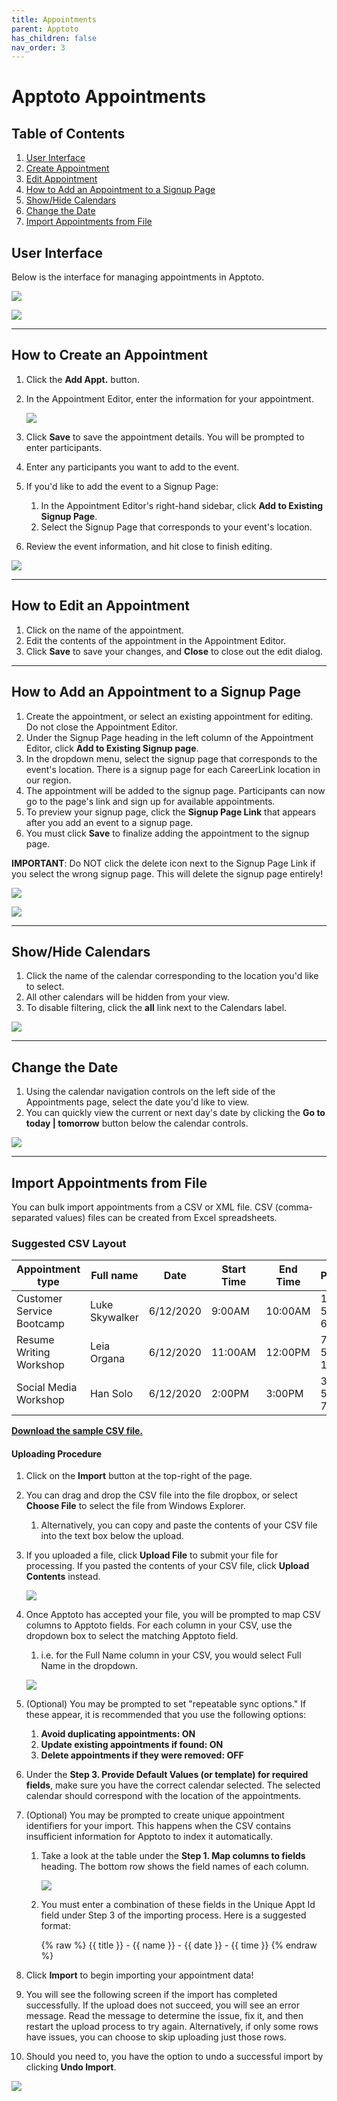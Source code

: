 ```yaml
---
title: Appointments
parent: Apptoto
has_children: false
nav_order: 3
---
```


# Apptoto Appointments

## Table of Contents
1. <a href="#user-interface">User Interface</a>
1. <a href="#how-to-create-an-appointment">Create Appointment</a>
1. <a href="#how-to-edit-an-appointment">Edit Appointment</a>
1. <a href="#how-to-add-an-appointment-to-a-signup-page">How to Add an Appointment to a Signup Page</a>
1. <a href="#showhide-calendars">Show/Hide Calendars</a>
1. <a href="#change-the-date">Change the Date</a>
1. <a href="#import-appointments-from-file">Import Appointments from File</a>

<!-- USER INTERFACE -->
## User Interface

Below is the interface for managing appointments in Apptoto.

<a class="image" href="/assets/apptoto/appointmentsInterface.png"><img src="/assets/apptoto/appointmentsInterface.png" /></a>

<a class="image" href="/assets/apptoto/moreControls.png"><img src="/assets/apptoto/moreControls.png" /></a>

<hr class="divider" />

<!-- MAKE AN APPOINTMENT -->
## How to Create an Appointment

1. Click the **Add Appt.** button.
1. In the Appointment Editor, enter the information for your appointment.

     <a class="image" href="/assets/apptoto/appointmentEditor.png"><img src="/assets/apptoto/appointmentEditor.png" /></a>

1. Click **Save** to save the appointment details. You will be prompted to enter participants.
1. Enter any participants you want to add to the event.
1. If you'd like to add the event to a Signup Page:
     1. In the Appointment Editor's right-hand sidebar, click **Add to Existing Signup Page**.
     1. Select the Signup Page that corresponds to your event's location.
1. Review the event information, and hit close to finish editing.

<a class="image" href="/assets/apptoto/appointmentEditor2.png"><img src="/assets/apptoto/appointmentEditor2.png" /></a>

<hr class="divider" />

<!-- EDIT AN APPOINTMENT -->
## How to Edit an Appointment

1. Click on the name of the appointment.
1. Edit the contents of the appointment in the Appointment Editor.
1. Click **Save** to save your changes, and **Close** to close out the edit dialog.

<hr class="divider" />

<!-- ADD AN EVENT TO A Signup PAGE -->
## How to Add an Appointment to a Signup Page
1. Create the appointment, or select an existing appointment for editing. Do not close the Appointment Editor.
2. Under the Signup Page heading in the left column of the Appointment Editor, click **Add to Existing Signup page**.
3. In the dropdown menu, select the signup page that corresponds to the event's location. There is a signup page for each CareerLink location in our region.
4. The appointment will be added to the signup page. Participants can now go to the page's link and sign up for available appointments.
5. To preview your signup page, click the **Signup Page Link** that appears after you add an event to a signup page.
6. You must click **Save** to finalize adding the appointment to the signup page.

**IMPORTANT**: Do NOT click the delete icon next to the Signup Page Link if you select the wrong signup page. This will delete the signup page entirely!

<a class="image" href="/assets/apptoto/signupWarning.png"><img src="/assets/apptoto/signupWarning.png" /></a>

<a class="image" href="/assets/apptoto/signUpPage.gif"><img src="/assets/apptoto/signUpPage.gif" /></a>

<hr class="divider" />

<!-- SHOW/HIDE CALENDARS -->
## Show/Hide Calendars

1. Click the name of the calendar corresponding to the location you'd like to select.
1. All other calendars will be hidden from your view.
1. To disable filtering, click the **all** link next to the Calendars label.

<a class="image" href="/assets/apptoto/changeCalendarView.png"><img src="/assets/apptoto/changeCalendarView.png" /></a>

<hr class="divider" />

<!-- CHANGE THE DATE -->
## Change the Date

1. Using the calendar navigation controls on the left side of the Appointments page, select the date you'd like to view.
1. You can quickly view the current or next day's date by clicking the **Go to today &#124; tomorrow** button below the calendar controls.

<a class="image" href="/assets/apptoto/calendarControls.png"><img src="/assets/apptoto/calendarControls.png" /></a>

<hr class="divider" />

<!-- IMPORT APPOINTMENTS -->
## Import Appointments from File

You can bulk import appointments from a CSV or XML file. CSV (comma-separated values) files can be created from Excel spreadsheets.

### Suggested CSV Layout

<table class="tg">
<thead>
  <tr>
    <th class="tg-0lax">Appointment type</th>
    <th class="tg-0lax">Full name</th>
    <th class="tg-0lax">Date</th>
    <th class="tg-0lax">Start Time</th>
    <th class="tg-0lax">End Time</th>
    <th class="tg-0lax">Phone</th>
    <th class="tg-0lax">Email</th>
  </tr>
</thead>
<tbody>
  <tr>
    <td class="tg-0lax">Customer Service Bootcamp</td>
    <td class="tg-0lax">Luke Skywalker</td>
    <td class="tg-0lax">6/12/2020</td>
    <td class="tg-0lax">9:00AM</td>
    <td class="tg-0lax">10:00AM</td>
    <td class="tg-0lax">123-555-6789</td>
    <td class="tg-0lax">lskywalker@email.com</td>
  </tr>
  <tr>
    <td class="tg-0lax">Resume Writing Workshop</td>
    <td class="tg-0lax">Leia Organa</td>
    <td class="tg-0lax">6/12/2020</td>
    <td class="tg-0lax">11:00AM</td>
    <td class="tg-0lax">12:00PM</td>
    <td class="tg-0lax">717-555-1234</td>
    <td class="tg-0lax">lorgana@email.com</td>
  </tr>
  <tr>
    <td class="tg-0lax">Social Media Workshop</td>
    <td class="tg-0lax">Han Solo</td>
    <td class="tg-0lax">6/12/2020</td>
    <td class="tg-0lax">2:00PM</td>
    <td class="tg-0lax">3:00PM</td>
    <td class="tg-0lax">333-555-7777</td>
    <td class="tg-0lax">hsolo@email.com</td>
  </tr>
</tbody>
</table>

<a href="/assets/apptoto/sampleCSV.csv">**Download the sample CSV file.**</a>

#### Uploading Procedure
1. Click on the **Import** button at the top-right of the page.
1. You can drag and drop the CSV file into the file dropbox, or select **Choose File** to select the file from Windows Explorer.
     1. Alternatively, you can copy and paste the contents of your CSV file into the text box below the upload.
1. If you uploaded a file, click **Upload File** to submit your file for processing. If you pasted the contents of your CSV file, click **Upload Contents** instead.

     <a class="image" href="/assets/apptoto/csvUpload.jpg"><img src="/assets/apptoto/csvUpload.jpg" /></a>

1. Once Apptoto has accepted your file, you will be prompted to map CSV columns to Apptoto fields. For each column in your CSV, use the dropdown box to select the matching Apptoto field.
     1. i.e. for the Full Name column in your CSV, you would select Full Name in the dropdown.

     <a class="image" href="/assets/apptoto/importCSV.jpg"><img src="/assets/apptoto/importCSV.jpg" /></a>

1. (Optional) You may be prompted to set "repeatable sync options." If these appear, it is recommended that you use the following options:
     1. **Avoid duplicating appointments: ON**
     1. **Update existing appointments if found: ON**
     1. **Delete appointments if they were removed: OFF**

1. Under the **Step 3. Provide Default Values (or template) for required fields**, make sure you have the correct calendar selected. The selected calendar should correspond with the location of the appointments.
1. (Optional) You may be prompted to create unique appointment identifiers for your import. This happens when the CSV contains insufficient information for Apptoto to index it automatically.
     1. Take a look at the table under the **Step 1. Map columns to fields** heading. The bottom row shows the field names of each column.

          <a class="image" href="/assets/apptoto/tableFieldNames.png"><img src="/assets/apptoto/tableFieldNames.png" /></a>

     1. You must enter a combination of these fields in the Unique Appt Id field under Step 3 of the importing process. Here is a suggested format:

          {% raw %}
          {{ title }} - {{ name }} - {{ date }} - {{ time }}
          {% endraw %}

1. Click **Import** to begin importing your appointment data!
1. You will see the following screen if the import has completed successfully. If the upload does not succeed, you will see an error message. Read the message to determine the issue, fix it, and then restart the upload process to try again. Alternatively, if only some rows have issues, you can choose to skip uploading just those rows.
1. Should you need to, you have the option to undo a successful import by clicking **Undo Import**.

<a class="image" href="/assets/apptoto/importComplete.png"><img src="/assets/apptoto/importComplete.png" /></a>
